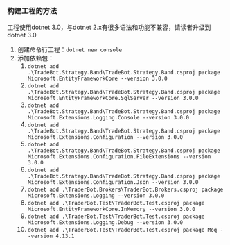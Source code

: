 ### 构建工程的方法

工程使用dotnet 3.0，与dotnet 2.x有很多语法和功能不兼容，请读者升级到dotnet 3.0

1. 创建命令行工程：`dotnet new console`
2. 添加依赖包：
   1. `dotnet add .\TradeBot.Strategy.Band\TradeBot.Strategy.Band.csproj package Microsoft.EntityFrameworkCore --version 3.0.0`
   2. `dotnet add .\TradeBot.Strategy.Band\TradeBot.Strategy.Band.csproj package Microsoft.EntityFrameworkCore.SqlServer --version 3.0.0`
   3. `dotnet add .\TradeBot.Strategy.Band\TradeBot.Strategy.Band.csproj package Microsoft.Extensions.Logging.Console --version 3.0.0`
   4. `dotnet add .\TradeBot.Strategy.Band\TradeBot.Strategy.Band.csproj package Microsoft.Extensions.Configuration --version 3.0.0`
   5. `dotnet add .\TradeBot.Strategy.Band\TradeBot.Strategy.Band.csproj package Microsoft.Extensions.Configuration.FileExtensions --version 3.0.0`
   6. `dotnet add .\TradeBot.Strategy.Band\TradeBot.Strategy.Band.csproj package Microsoft.Extensions.Configuration.Json --version 3.0.0`
   7. `dotnet add .\TraderBot.Brokers\TraderBot.Brokers.csproj package Microsoft.Extensions.Logging --version 3.0.0`
   8. `dotnet add .\TraderBot.Test\TraderBot.Test.csproj package Microsoft.EntityFrameworkCore.InMemory --version 3.0.0`
   9. `dotnet add .\TraderBot.Test\TraderBot.Test.csproj package Microsoft.Extensions.Logging.Debug --version 3.0.0`
   10. `dotnet add .\TraderBot.Test\TraderBot.Test.csproj package Moq --version 4.13.1`